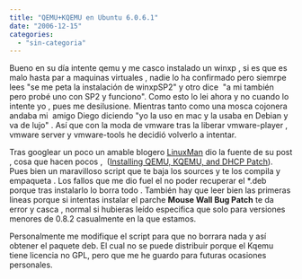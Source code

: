 ```yaml
---
title: "QEMU+KQEMU en Ubuntu 6.0.6.1"
date: "2006-12-15"
categories: 
  - "sin-categoria"
---
```


Bueno en su día intente qemu y me casco instalado un winxp , si es que es malo hasta par a maquinas virtuales , nadie lo ha confirmado pero siemrpe lees "se me peta la instalación de winxpSP2" y otro dice  "a mi también pero probé uno con SP2 y funciono". Como esto lo lei ahora y no cuando lo intente yo , pues me desilusione. Mientras tanto como una mosca cojonera andaba mi  amigo Diego diciendo "yo la uso en mac y la usaba en Debian y va de lujo" . Así que con la moda de vmware tras la liberar vmware-player , vmware server y vmware-tools he decidió volverlo a intentar.

Tras googlear un poco un amable blogero [LinuxMan](https://linuxman.blogsome.com/) dio la fuente de su post , cosa que hacen pocos ,  ([Installing QEMU, KQEMU, and DHCP Patch](https://www.ubuntuforums.org/showthread.php?t=187413)). Pues bien un maravilloso script que te baja los sources y te los compila y empaqueta . Los fallos que me dio fuel el no poder recuperar el \*.deb porque tras instalarlo lo borra todo . También hay que leer bien las primeras lineas porque si intentas instalar el parche **Mouse Wall Bug Patch** te da error y casca , normal si hubieras leído especifica que solo para versiones menores de 0.8.2 casualmente en la que estamos.

Personalmente me modifique el script para que no borrara nada y así obtener el paquete deb. El cual no se puede distribuir porque el Kqemu tiene licencia no GPL, pero que me he guardo para futuras ocasiones personales.
